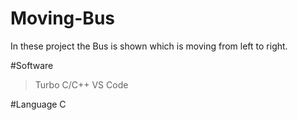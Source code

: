 # Moving-Bus 
In these project the Bus is shown which is moving from left to right.

#Software
> Turbo C/C++
> VS Code
> 
#Language
C
